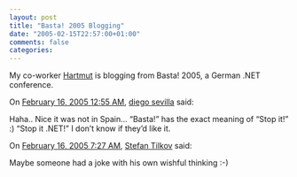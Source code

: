 ```yaml
---
layout: post
title: "Basta! 2005 Blogging"
date: "2005-02-15T22:57:00+01:00"
comments: false
categories: 
---
```


<p>My co-worker <a href="/blog/hw/2005/02/15/basta_2005_spring_edition_first_impressions.html">Hartmut</a> is blogging from Basta! 2005, a German .NET conference.</p>

<section class="comments">

<div class="comment" id="comment-458">
On <a href="#comment-458" title="Permalink to this comment">February 16, 2005 12:55 AM</a>, <a href="http://neuromancer.dif.um.es/blog" title="http://neuromancer.dif.um.es/blog" rel="nofollow">diego sevilla</a>
said:
<p>Haha.. Nice it was not in Spain&#8230; &#8220;Basta!&#8221; has the exact meaning of &#8220;Stop it!&#8221; :) &#8220;Stop it .NET!&#8221;  I don&#8217;t know if they&#8217;d like it.</p>


<div class="comment" id="comment-459">
On <a href="#comment-459" title="Permalink to this comment">February 16, 2005  7:27 AM</a>, <a href="/en/staff/st/">Stefan Tilkov</a>
said:
<p>Maybe someone had a joke with his own wishful thinking :-)</p>


</section>


